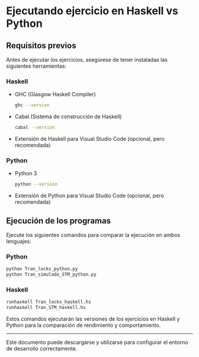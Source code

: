 # Ejecutando ejercicio en Haskell vs Python

## Requisitos previos

Antes de ejecutar los ejercicios, asegúrese de tener instaladas las siguientes herramientas:

### Haskell
- GHC (Glasgow Haskell Compiler)
  ```sh
  ghc --version
  ```
- Cabal (Sistema de construcción de Haskell)
  ```sh
  cabal --version
  ```
- Extensión de Haskell para Visual Studio Code (opcional, pero recomendada)

### Python
- Python 3
  ```sh
  python --version
  ```
- Extensión de Python para Visual Studio Code (opcional, pero recomendada)

## Ejecución de los programas

Ejecute los siguientes comandos para comparar la ejecución en ambos lenguajes:

### Python
```sh
python Tran_locks_python.py
python Tran_simulado_STM_python.py
```

### Haskell
```sh
runhaskell Tran_locks_haskell.hs
runhaskell Tran_STM_haskell.hs
```

Estos comandos ejecutarán las versiones de los ejercicios en Haskell y Python para la comparación de rendimiento y comportamiento.

---
Este documento puede descargarse y utilizarse para configurar el entorno de desarrollo correctamente.
